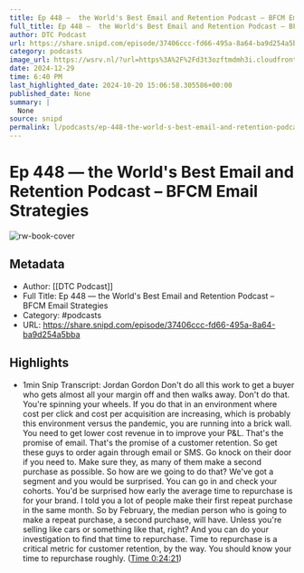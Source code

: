 ```yaml
---
title: Ep 448 —  the World's Best Email and Retention Podcast – BFCM Email Strategies
full_title: Ep 448 —  the World's Best Email and Retention Podcast – BFCM Email Strategies
author: DTC Podcast
url: https://share.snipd.com/episode/37406ccc-fd66-495a-8a64-ba9d254a5bba
category: podcasts
image_url: https://wsrv.nl/?url=https%3A%2F%2Fd3t3ozftmdmh3i.cloudfront.net%2Fproduction%2Fpodcast_uploaded_nologo%2F5327968%2F5327968-1638220235099-496daaedc1035.jpg&w=100&h=100
date: 2024-12-29
time: 6:40 PM
last_highlighted_date: 2024-10-20 15:06:58.305586+00:00
published_date: None
summary: |
  None
source: snipd
permalink: l/podcasts/ep-448-the-world-s-best-email-and-retention-podcast-bfcm-email-strategies
---
```

# Ep 448 —  the World's Best Email and Retention Podcast – BFCM Email Strategies

![rw-book-cover](https://wsrv.nl/?url=https%3A%2F%2Fd3t3ozftmdmh3i.cloudfront.net%2Fproduction%2Fpodcast_uploaded_nologo%2F5327968%2F5327968-1638220235099-496daaedc1035.jpg&w=100&h=100)

## Metadata
- Author: [[DTC Podcast]]
- Full Title: Ep 448 —  the World's Best Email and Retention Podcast – BFCM Email Strategies
- Category: #podcasts
- URL: https://share.snipd.com/episode/37406ccc-fd66-495a-8a64-ba9d254a5bba

## Highlights
- 1min Snip
  Transcript:
  Jordan Gordon
  Don't do all this work to get a buyer who gets almost all your margin off and then walks away. Don't do that. You're spinning your wheels. If you do that in an environment where cost per click and cost per acquisition are increasing, which is probably this environment versus the pandemic, you are running into a brick wall. You need to get lower cost revenue in to improve your P&L. That's the promise of email. That's the promise of a customer retention. So get these guys to order again through email or SMS. Go knock on their door if you need to. Make sure they, as many of them make a second purchase as possible. So how are we going to do that? We've got a segment and you would be surprised. You can go in and check your cohorts. You'd be surprised how early the average time to repurchase is for your brand. I told you a lot of people make their first repeat purchase in the same month. So by February, the median person who is going to make a repeat purchase, a second purchase, will have. Unless you're selling like cars or something like that, right? And you can do your investigation to find that time to repurchase. Time to repurchase is a critical metric for customer retention, by the way. You should know your time to repurchase roughly. ([Time 0:24:21](https://share.snipd.com/snip/2757b30f-3b3a-4ba5-8ca1-9da6da321ed0))


